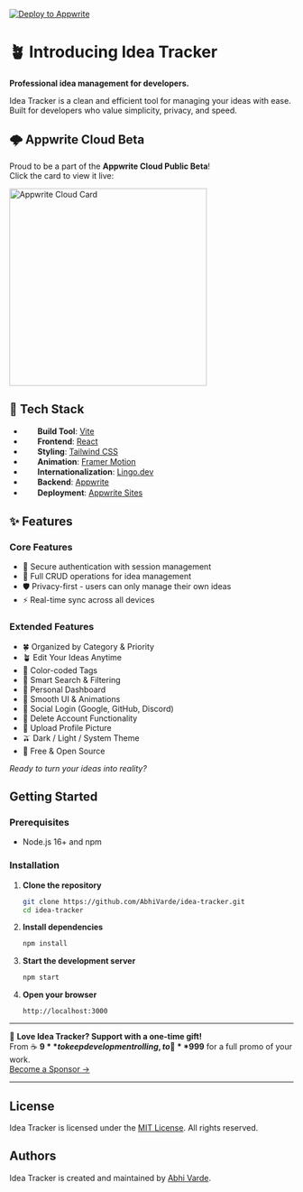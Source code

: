 [![Deploy to Appwrite](https://img.shields.io/badge/Deploy%20to-Appwrite-f02e65?style=for-the-badge&logo=appwrite&logoColor=f02e65&labelColor=1d1d1d)](https://cloud.appwrite.io/console)

# 🪴 Introducing Idea Tracker

**Professional idea management for developers.**

Idea Tracker is a clean and efficient tool for managing your ideas with ease. Built for developers who value simplicity, privacy, and speed.

## 🌩️ Appwrite Cloud Beta

Proud to be a part of the **Appwrite Cloud Public Beta**!  
Click the card to view it live:

<a href="https://cloud.appwrite.io/card/653e053411ff36b703e7" target="_blank">
  <img width="350" src="https://cloud.appwrite.io/v1/cards/cloud?userId=653e053411ff36b703e7" alt="Appwrite Cloud Card" />
</a>

## 🚀 Tech Stack
- <img src="https://vitejs.dev/logo.svg" width="16" height="16" style="vertical-align: middle; margin-right: 6px;" /> **Build Tool**: [Vite](https://vitejs.dev/)
- <img src="https://react.dev/favicon.ico" width="16" height="16" style="vertical-align: middle; margin-right: 6px;" /> **Frontend**: [React](https://react.dev/)
- <img src="https://tailwindcss.com/favicons/favicon-32x32.png" width="16" height="16" style="vertical-align: middle; margin-right: 6px;" /> **Styling**: [Tailwind CSS](https://tailwindcss.com/)
- <img src="https://app.framerstatic.com/favicon-light@2x-HMWCNIXJ.png" width="16" height="16" style="vertical-align: middle; margin-right: 6px;" /> **Animation**: [Framer Motion](https://www.framer.com/motion/)
- <img src="https://lingo.dev/favicon.ico" width="16" height="16" style="vertical-align: middle; margin-right: 6px;" /> **Internationalization**: [Lingo.dev](https://lingo.dev/)
- <img src="https://appwrite.io/images/logos/logo.svg" width="16" height="16" style="vertical-align: middle; margin-right: 6px;" /> **Backend**: [Appwrite](https://appwrite.io/)
- <img src="https://appwrite.io/images/logos/logo.svg" width="16" height="16" style="vertical-align: middle; margin-right: 6px;" /> **Deployment**: [Appwrite Sites](https://appwrite.io/products/sites)

## ✨ Features

### Core Features
- 🔐 Secure authentication with session management
- 📝 Full CRUD operations for idea management
- 🛡️ Privacy-first - users can only manage their own ideas
- ⚡ Real-time sync across all devices

###  Extended Features  
- 🍀 Organized by Category & Priority
- 🪴 Edit Your Ideas Anytime
- 🥬 Color-coded Tags 
- 🥒 Smart Search & Filtering 
- 🌱 Personal Dashboard
- 🧩 Smooth UI & Animations
- 🥦 Social Login (Google, GitHub, Discord)
- 🌾 Delete Account Functionality
- 🫛 Upload Profile Picture
- 🫒 Dark / Light / System Theme
- 💚 Free & Open Source

*Ready to turn your ideas into reality?*

## Getting Started

### Prerequisites

- Node.js 16+ and npm

### Installation

1. **Clone the repository**
   ```bash
   git clone https://github.com/AbhiVarde/idea-tracker.git
   cd idea-tracker
   ```

2. **Install dependencies**
   ```bash
   npm install
   ```

3. **Start the development server**
   ```bash
   npm start
   ```

4. **Open your browser**
   ```
   http://localhost:3000
   ```

---

💖 **Love Idea Tracker? Support with a one-time gift!**  
From ☕ **$9** to keep development rolling, to 🚀 **$999** for a full promo of your work.  
[Become a Sponsor →](https://github.com/sponsors/AbhiVarde)

---

## License

Idea Tracker is licensed under the [MIT License](http://choosealicense.com/licenses/mit/). All rights reserved.

## Authors

Idea Tracker is created and maintained by [Abhi Varde](https://www.abhivarde.in/).
